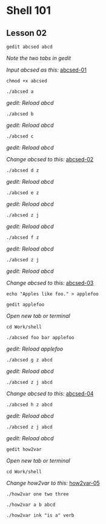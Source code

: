 # Shell 101
## Lesson 02

`gedit abcsed abcd`

*Note the two tabs in gedit*

*Input abcsed as this:* [abcsed-01](https://github.com/inkVerb/pinker/blob/master/101-shell/abcsed-01)

`chmod +x abcsed`

`./abcsed a`

*gedit: Reload abcd*

`./abcsed b`

*gedit: Reload abcd*

`./abcsed c`

*gedit: Reload abcd*

*Change abcsed to this:* [abcsed-02](https://github.com/inkVerb/pinker/blob/master/101-shell/abcsed-02)

`./abcsed d z`

*gedit: Reload abcd*

`./abcsed e z`

*gedit: Reload abcd*

`./abcsed z j`

*gedit: Reload abcd*

`./abcsed f z`

*gedit: Reload abcd*

`./abcsed z j`

*gedit: Reload abcd*

*Change abcsed to this:* [abcsed-03](https://github.com/inkVerb/pinker/blob/master/101-shell/abcsed-03)

`echo "Apples like foo." > applefoo`

`gedit applefoo`

*Open new tab or terminal*

`cd Work/shell`

`./abcsed foo bar applefoo`

*gedit: Reload applefoo*

`./abcsed g z abcd`

*gedit: Reload abcd*

`./abcsed z j abcd`

*Change abcsed to this:* [abcsed-04](https://github.com/inkVerb/pinker/blob/master/101-shell/abcsed-04)

`./abcsed h z abcd`

*gedit: Reload abcd*

`./abcsed z j abcd`

*gedit: Reload abcd*

`gedit how2var`

*Open new tab or terminal*

`cd Work/shell`

*Change how2var to this:* [how2var-05](https://github.com/inkVerb/pinker/blob/master/101-shell/how2var-05)

`./how2var one two three`

`./how2var a b abcd`

`./how2var ink "is a" verb`
